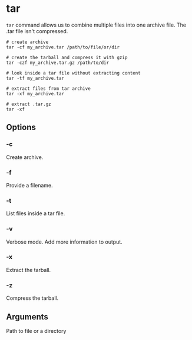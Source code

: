 # tar

`tar` command allows us to combine multiple files into one archive file. The .tar file
isn't compressed.

```shell
# create archive
tar -cf my_archive.tar /path/to/file/or/dir
```

```shell
# create the tarball and compress it with gzip
tar -czf my_archive.tar.gz /path/to/dir
```

```shell
# look inside a tar file without extracting content
tar -tf my_archive.tar
```

```shell
# extract files from tar archive
tar -xf my_archive.tar
```

```shell
# extract .tar.gz
tar -xf
```

## Options

### -c

Create archive.

### -f

Provide a filename.

### -t

List files inside a tar file.

### -v

Verbose mode. Add more information to output.

### -x

Extract the tarball.

### -z

Compress the tarball.

## Arguments

Path to file or a directory
